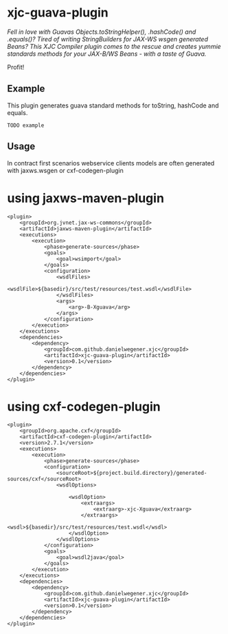 xjc-guava-plugin
================

*Fell in love with Guavas Objects.toStringHelper(), .hashCode() and .equals()? Tired of writing StringBuilders for JAX-WS wsgen generated Beans? This XJC Compiler plugin comes to the rescue and creates yummie standards methods for your JAX-B/WS Beans - with a taste of Guava.*

Profit!

Example
---------------------
This plugin generates guava standard methods for toString, hashCode and equals.
```
TODO example
```


Usage
---------------------

In contract first scenarios webservice clients models are often generated with jaxws.wsgen or cxf-codegen-plugin

# using jaxws-maven-plugin
```
<plugin>
    <groupId>org.jvnet.jax-ws-commons</groupId>
    <artifactId>jaxws-maven-plugin</artifactId>
    <executions>
        <execution>
            <phase>generate-sources</phase>
            <goals>
                <goal>wsimport</goal>
            </goals>
            <configuration>
                <wsdlFiles>
                    <wsdlFile>${basedir}/src/test/resources/test.wsdl</wsdlFile>
                </wsdlFiles>
                <args>
                    <arg>-B-Xguava</arg>
                </args>
            </configuration>
        </execution>
    </executions>
    <dependencies>
        <dependency>
            <groupId>com.github.danielwegener.xjc</groupId>
            <artifactId>xjc-guava-plugin</artifactId>
            <version>0.1</version>
        </dependency>
    </dependencies>
</plugin>
```

# using cxf-codegen-plugin

```
<plugin>
    <groupId>org.apache.cxf</groupId>
    <artifactId>cxf-codegen-plugin</artifactId>
    <version>2.7.1</version>
    <executions>
        <execution>
            <phase>generate-sources</phase>
            <configuration>
                <sourceRoot>${project.build.directory}/generated-sources/cxf</sourceRoot>
                <wsdlOptions>

                    <wsdlOption>
                        <extraargs>
                            <extraarg>-xjc-Xguava</extraarg>
                        </extraargs>
                        <wsdl>${basedir}/src/test/resources/test.wsdl</wsdl>
                    </wsdlOption>
                </wsdlOptions>
            </configuration>
            <goals>
                <goal>wsdl2java</goal>
            </goals>
        </execution>
    </executions>
    <dependencies>
        <dependency>
            <groupId>com.github.danielwegener.xjc</groupId>
            <artifactId>xjc-guava-plugin</artifactId>
            <version>0.1</version>
        </dependency>
    </dependencies>
</plugin>
```